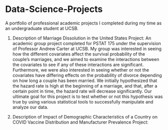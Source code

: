 # Data-Science-Projects
A portfolio of professional academic projects I completed during my time as an undergraduate student at UCSB. 

1) Description of Marriage Dissolution in the United States Project: 
   An academic group project completed for PSTAT 175 under the supervision of Professor Andrew Carter at UCSB.
   My group was interested in seeing how the different covariates affect the survival probability of the couple’s marriages, 
   and we aimed to examine the interactions between the covariates to see if any of these interactions are significant. 
   Furthermore, we were also interested in seeing whether or not the covariates have differing effects on the probability of
   divorce depending on how long a couple has been married. We initially hypothesized that the hazard rate is high at the 
   beginning of a marriage, and that, after a certain point in time, the hazard rate will decrease significantly. 
   Our ultimate goal for this project is to test whether or not this hypothesis was true by using various statistical 
   tools to successfully manipulate and analyze our data.

2) Description of Impact of Demographic Characteristics of a Country on COVID Vaccine Distribution and Manufacturer Prevalence Project: 
